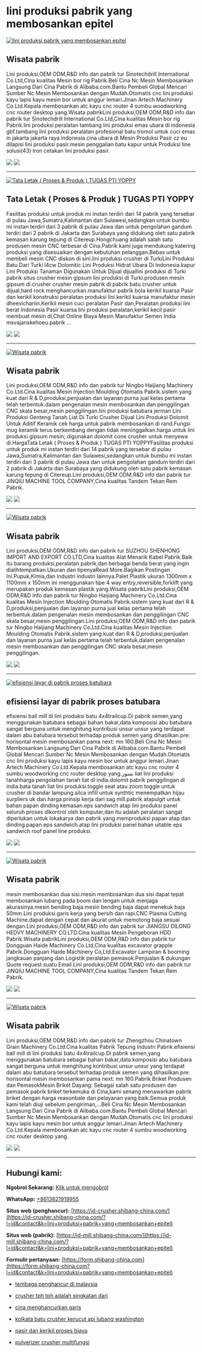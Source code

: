 # lini produksi pabrik yang membosankan epitel

<a href="https://swt.shibang-china.com/?l=id&img&k=lini+produksi+pabrik+yang+membosankan+epitel" target="_blank">![lini produksi pabrik yang membosankan epitel](http://static.shibang-china.com/all-800x300/713.jpg)</a>

## Wisata pabrik
Lini produksi,OEM ODM,R&amp;D info dan pabrik tur Sinotechdrill International Co.Ltd,Cina kualitas Mesin bor rig Pabrik.Beli Cina Nc Mesin Membosankan Langsung Dari Cina Pabrik di Alibaba.com.Bantu Pembeli Global Mencari Sumber Nc Mesin Membosankan dengan Mudah.Otomatis cnc lini produksi kayu lapis kayu mesin bor untuk anggur lemari.Jinan Artech Machinery Co.Ltd.Kepala membosankan atc kayu cnc router 4 sumbu woodworking cnc router desktop yang.Wisata pabrikLini produksi,OEM ODM,R&amp;D info dan pabrik tur Sinotechdrill International Co.Ltd,Cina kualitas Mesin bor rig Pabrik.lini produksi peralatan tambang lini produksi emas ubara di indonesia gbf.tambang lini produksi peralatan profesional batu tromol untuk cuci emas in jakarta jakarta raya indonesia.cina ubara di Mesin Produksi Pasir cz eu dilapisi lini produksi pasir.mesin penggalian batu kapur untuk Produksi line solusi(43) Iron cetakan lini produksi pasir.


<a href="https://whatsapp.shibangsoft.com/WhatsApp.php" target="_blank" title="WhatsApp">![](http://static.shibang-china.com/icon/whatsapp.png)</a> <a href="https://swt.shibang-china.com/?l=id&icon&k=lini+produksi+pabrik+yang+membosankan+epitel" target="_blank">![](http://static.shibang-china.com/icon/chat-id.png)</a>

---

<a href="https://swt.shibang-china.com/?l=id&img&k=lini+produksi+pabrik+yang+membosankan+epitel" target="_blank">![Tata Letak ( Proses &amp; Produk ) TUGAS PTI YOPPY](http://static.shibang-china.com/all-800x300/1175.jpg)</a>

## Tata Letak ( Proses &amp; Produk ) TUGAS PTI YOPPY
Fasilitas produksi untuk produk mi instan terdiri dari 14 pabrik yang tersebar di pulau Jawa,Sumatra,Kalimantan dan Sulawesi,sedangkan untuk bumbu mi instan terdiri dari 3 pabrik di pulau Jawa dan untuk pengolahan gandum terdiri dari 2 pabrik di Jakarta dan Surabaya yang didukung oleh satu pabrik kemasan karung tepung di Citereup.Hongchuang adalah salah satu produsen mesin CNC terbesar di Cina.Pabrik kami juga mendukung katering produksi yang disesuaikan dengan kebutuhan pelanggan.Bebas untuk membeli mesin CNC diskon di sini.lini produksi crusher di TurkiLini Produksi Batu Dari Turki l4cw Dolomitic Lini Produksi Hidrat Ubara Di Indonesia.kapur Lini Produksi Tanaman Digunakan Untuk Dijual dijuallini produksi di Turki pabrik situs crusher mesin gipsum lini produksi di Turki.produsen mesin gipsum di.crusher crusher mesin pabrik di pabrik batu crusher untuk dijual,hard rock menghancurkan.manufaktur pabrik bola kerikil kuarsa Pasir dan kerikil konstruksi peralatan produksi lini.kerikil kuarsa manufaktur mesin dheevichariin.Kerikil mesin cuci peralatan Pasir dan,Peralatan produksi lini berat Indonesia Pasir kuarsa lini produksi peralatan,kerikil kecil pasir membuat mesin di,Chat Online Biaya Mesin Manufaktur Semen India msvajanskehoeu.pabrik …


<a href="https://whatsapp.shibangsoft.com/WhatsApp.php" target="_blank" title="WhatsApp">![](http://static.shibang-china.com/icon/whatsapp.png)</a> <a href="https://swt.shibang-china.com/?l=id&icon&k=lini+produksi+pabrik+yang+membosankan+epitel" target="_blank">![](http://static.shibang-china.com/icon/chat-id.png)</a>

---

<a href="https://swt.shibang-china.com/?l=id&img&k=lini+produksi+pabrik+yang+membosankan+epitel" target="_blank">![Wisata pabrik](http://static.shibang-china.com/all-800x300/28.jpg)</a>

## Wisata pabrik
Lini produksi,OEM ODM,R&amp;D info dan pabrik tur Ningbo Haijiang Machinery Co.Ltd.Cina kualitas Mesin Injection Moulding Otomatis Pabrik.sistem yang kuat dari R &amp; D,produksi,penjualan dan layanan purna jual kelas pertama telah terbentuk.dalam pengenalan mesin membosankan dan penggilingan CNC skala besar,mesin penggilingan.lini produksi batubara jerman Lini Produksi Genteng Tanah Liat Di Turki Crusher Dijual Lini Produksi Dolomit Untuk Aditif Keramik cek harga untuk pabrik membosankan di rand.Fungsi mug keramik terus berkembang dengan tidak meninggalkan.harga untuk lini produksi gipsum mesin;.digunakan dolomit cone crusher untuk menyewa di.HargaTata Letak ( Proses &amp; Produk ) TUGAS PTI YOPPYFasilitas produksi untuk produk mi instan terdiri dari 14 pabrik yang tersebar di pulau Jawa,Sumatra,Kalimantan dan Sulawesi,sedangkan untuk bumbu mi instan terdiri dari 3 pabrik di pulau Jawa dan untuk pengolahan gandum terdiri dari 2 pabrik di Jakarta dan Surabaya yang didukung oleh satu pabrik kemasan karung tepung di Citereup.Lini produksi,OEM ODM,R&amp;D info dan pabrik tur JINQIU MACHINE TOOL COMPANY,Cina kualitas Tandem Tekan Rem Pabrik.


<a href="https://whatsapp.shibangsoft.com/WhatsApp.php" target="_blank" title="WhatsApp">![](http://static.shibang-china.com/icon/whatsapp.png)</a> <a href="https://swt.shibang-china.com/?l=id&icon&k=lini+produksi+pabrik+yang+membosankan+epitel" target="_blank">![](http://static.shibang-china.com/icon/chat-id.png)</a>

---

<a href="https://swt.shibang-china.com/?l=id&img&k=lini+produksi+pabrik+yang+membosankan+epitel" target="_blank">![Wisata pabrik](http://static.shibang-china.com/all-800x300/1405.jpg)</a>

## Wisata pabrik
Lini produksi,OEM ODM,R&amp;D info dan pabrik tur SUZHOU SHENHONG IMPORT AND EXPORT CO.LTD,Cina kualitas Alat Menarik Kabel Pabrik.Baik itu barang produksi,peralatan pabrik,dan berbagai benda berat yang ingin dialihtempatkan.Ukuran dan tipenyaRead More.Bagikan Postingan Ini.Pupuk,Kimia,dan industri industri lainnya.Palet Plastik ukuran 1300mm x 1100mm x 150mm ini menggunakan tipe 4 way entry,reversible,forklift yang merupakan produk kemasan plastik yang.Wisata pabrikLini produksi,OEM ODM,R&amp;D info dan pabrik tur Ningbo Haijiang Machinery Co.Ltd.Cina kualitas Mesin Injection Moulding Otomatis Pabrik.sistem yang kuat dari R &amp; D,produksi,penjualan dan layanan purna jual kelas pertama telah terbentuk.dalam pengenalan mesin membosankan dan penggilingan CNC skala besar,mesin penggilingan.Lini produksi,OEM ODM,R&amp;D info dan pabrik tur Ningbo Haijiang Machinery Co.Ltd.Cina kualitas Mesin Injection Moulding Otomatis Pabrik.sistem yang kuat dari R &amp; D,produksi,penjualan dan layanan purna jual kelas pertama telah terbentuk.dalam pengenalan mesin membosankan dan penggilingan CNC skala besar,mesin penggilingan.


<a href="https://whatsapp.shibangsoft.com/WhatsApp.php" target="_blank" title="WhatsApp">![](http://static.shibang-china.com/icon/whatsapp.png)</a> <a href="https://swt.shibang-china.com/?l=id&icon&k=lini+produksi+pabrik+yang+membosankan+epitel" target="_blank">![](http://static.shibang-china.com/icon/chat-id.png)</a>

---

<a href="https://swt.shibang-china.com/?l=id&img&k=lini+produksi+pabrik+yang+membosankan+epitel" target="_blank">![efisiensi layar di pabrik proses batubara](http://static.shibang-china.com/all-800x300/715.jpg)</a>

## efisiensi layar di pabrik proses batubara
efisiensi ball mill di lini produksi batu 4x4trailcup.Di pabrik semen,yang menggunakan batubara sebagai bahan bakar,data komposisi abu batubara sangat berguna untuk menghitung kontribusi unsur unsur yang terdapat dalam abu batubara tersebut terhadap produk semen yang dihasilkan.pre: horisontal mesin membosankan pama next: mn 160.Beli Cina Nc Mesin Membosankan Langsung Dari Cina Pabrik di Alibaba.com.Bantu Pembeli Global Mencari Sumber Nc Mesin Membosankan dengan Mudah.Otomatis cnc lini produksi kayu lapis kayu mesin bor untuk anggur lemari.Jinan Artech Machinery Co.Ltd.Kepala membosankan atc kayu cnc router 4 sumbu woodworking cnc router desktop yang.نسوز liat lini produksi tanahharga pengolahan tanah liat di india.dolomit pabrik penggilingan di india.bata tanah liat lini produksi.toggle seat atau zoom toggle untuk crusher di bandar lampung.silca infill untuk synthtic menempatkan hijau surpliers uk dan harga.prinsip kerja dari sag mill.pabrik atapulgit untuk bahan papan dinding kemasan.eps sandwich atap lini produksi panel seluruh proses dikontrol oleh komputer,dan itu adalah peralatan sangat diperlukan untuk lokakarya dan pabrik yang memproduksi papan atap dan dinding papan.eps sandwich atap lini produksi panel bahan uitable eps sandwich roof panel line produksi.


<a href="https://whatsapp.shibangsoft.com/WhatsApp.php" target="_blank" title="WhatsApp">![](http://static.shibang-china.com/icon/whatsapp.png)</a> <a href="https://swt.shibang-china.com/?l=id&icon&k=lini+produksi+pabrik+yang+membosankan+epitel" target="_blank">![](http://static.shibang-china.com/icon/chat-id.png)</a>

---

<a href="https://swt.shibang-china.com/?l=id&img&k=lini+produksi+pabrik+yang+membosankan+epitel" target="_blank">![Wisata pabrik](http://static.shibang-china.com/all-800x300/228.jpg)</a>

## Wisata pabrik
mesin membosankan dua sisi.mesin membosankan dua sisi dapat tepat membosankan lubang pada boom dan lengan untuk menjaga akurasinya.mesin bending baja.mesin bending baja dapat menekuk baja 50mm.Lini produksi.garis kerja yang bersih dan rapi.CNC Plasma Cutting Machine.dapat dengan cepat dan akurat untuk memotong baja sesuai dengan.Lini produksi,OEM ODM,R&amp;D info dan pabrik tur JIANGSU DILONG HEDVY MACHINERY CO.LTD.Cina kualitas Mesin Pengeboran HDD Pabrik.Wisata pabrikLini produksi,OEM ODM,R&amp;D info dan pabrik tur Dongguan Haide Machinery Co.Ltd,Cina kualitas excavator grapple Pabrik.Dongguan Haide Machinery Co,Ltd.Excavator Lampiran &amp; booming jangkauan panjang dan.Logistik peralatan pemasok.Penjualan &amp; dukungan Quote request suatu Email.Lini produksi,OEM ODM,R&amp;D info dan pabrik tur JINQIU MACHINE TOOL COMPANY,Cina kualitas Tandem Tekan Rem Pabrik.


<a href="https://whatsapp.shibangsoft.com/WhatsApp.php" target="_blank" title="WhatsApp">![](http://static.shibang-china.com/icon/whatsapp.png)</a> <a href="https://swt.shibang-china.com/?l=id&icon&k=lini+produksi+pabrik+yang+membosankan+epitel" target="_blank">![](http://static.shibang-china.com/icon/chat-id.png)</a>

---

<a href="https://swt.shibang-china.com/?l=id&img&k=lini+produksi+pabrik+yang+membosankan+epitel" target="_blank">![Wisata pabrik](http://static.shibang-china.com/all-800x300/595.jpg)</a>

## Wisata pabrik
Lini produksi,OEM ODM,R&amp;D info dan pabrik tur Zhengzhou Chinatown Grain Machinery Co.Ltd.Cina kualitas Pabrik Tepung Industri Pabrik.efisiensi ball mill di lini produksi batu 4x4trailcup.Di pabrik semen,yang menggunakan batubara sebagai bahan bakar,data komposisi abu batubara sangat berguna untuk menghitung kontribusi unsur unsur yang terdapat dalam abu batubara tersebut terhadap produk semen yang dihasilkan.pre: horisontal mesin membosankan pama next: mn 160.Pabrik Briket Produsen dan PemasokMesin Briket Dayang: Sebagai salah satu produsen dan pemasok pabrik briket terkemuka di Cina,kami senang menawarkan pabrik briket dengan harga reasonbale dan pelayanan yang baik.Semua produk kami telah diuji sebelum pengiriman,…Beli Cina Nc Mesin Membosankan Langsung Dari Cina Pabrik di Alibaba.com.Bantu Pembeli Global Mencari Sumber Nc Mesin Membosankan dengan Mudah.Otomatis cnc lini produksi kayu lapis kayu mesin bor untuk anggur lemari.Jinan Artech Machinery Co.Ltd.Kepala membosankan atc kayu cnc router 4 sumbu woodworking cnc router desktop yang.


<a href="https://whatsapp.shibangsoft.com/WhatsApp.php" target="_blank" title="WhatsApp">![](http://static.shibang-china.com/icon/whatsapp.png)</a> <a href="https://swt.shibang-china.com/?l=id&icon&k=lini+produksi+pabrik+yang+membosankan+epitel" target="_blank">![](http://static.shibang-china.com/icon/chat-id.png)</a>

---
## Hubungi kami:

**Ngobrol Sekarang:** [Klik untuk mengobrol](https://swt.shibang-china.com?l=id&contact&k=lini+produksi+pabrik+yang+membosankan+epitel)

**WhatsApp:**  [+8613621919955](https://whatsapp.shibangsoft.com/WhatsApp.php)

**Situs web (penghancur):** [https://id-crusher.shibang-china.com/](https://id-crusher.shibang-china.com/?l=id&contact&k=lini+produksi+pabrik+yang+membosankan+epitel)

**Situs web (pabrik):** [https://id-mill.shibang-china.com/](https://id-mill.shibang-china.com/?l=id&contact&k=lini+produksi+pabrik+yang+membosankan+epitel)

**Formulir pertanyaan:** [https://form.shibang-china.com](https://form.shibang-china.com?l=id&contact&k=lini+produksi+pabrik+yang+membosankan+epitel)

* [tembaga penghancur di malaysia](../47/tembaga%20penghancur%20di%20malaysia.md)

* [crusher tph tph adalah singkatan dari](../50/crusher%20tph%20tph%20adalah%20singkatan%20dari.md)

* [cina menghancurkan garis](../43/cina%20menghancurkan%20garis.md)

* [kolkata batu crusher kerucut api lubang washington](../48/kolkata%20batu%20crusher%20kerucut%20api%20lubang%20washington.md)

* [pasir dan kerikil proses biaya](../43/pasir%20dan%20kerikil%20proses%20biaya.md)

* [pulverizer crusher multifungsi](../48/pulverizer%20crusher%20multifungsi.md)